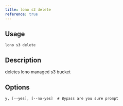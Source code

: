 ```yaml
---
title: lono s3 delete
reference: true
---
```


## Usage

    lono s3 delete

## Description

deletes lono managed s3 bucket


## Options

```
y, [--yes], [--no-yes]  # Bypass are you sure prompt
```

